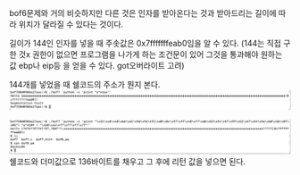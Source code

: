 bof6문제와 거의 비슷하지만 다른 것은 인자를 받아온다는 것과 받아드리는 길이에 따라 위치가 달라질 수 있다는 것이다.   

길이가 144인 인자를 넣을 때 주솟값은 0x7fffffffeab0임을 알 수 있다. 
(144는 직접 구한 것x 권한이 없으면 프로그램을 나가게 하는 조건문이 있어 그것을 통과해야 원하는 값 ebp나 eip등 을 얻을 수 있다. got오버라이트 고려)

144개를 넣었을 때 쉘코드의 주소가 뭔지 본다. 
![이미비1](https://github.com/79fa/SECURITY/blob/main/images/스크린샷%202021-07-19%20오후%203.04.53.png)   
   
     





![dlsdg](https://github.com/79fa/SECURITY/blob/main/images/스크린샷%202021-07-19%20오후%203.11.01.png)
쉘코드와 더미값으로 136바이트를 채우고 그 후에 리턴 값을 넣으면 된다.   


